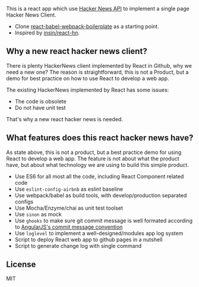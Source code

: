 This is a react app which use [Hacker News API](https://github.com/HackerNews/API) to implement a single page Hacker News Client.

* Clone [react-babel-webpack-boilerplate](https://github.com/ruanyf/react-babel-webpack-boilerplate) as a starting point.
* Inspired by [insin/react-hn](https://github.com/insin/react-hn).

## Why a new react hacker news client?

There is plenty HackerNews client implemented by React in Github, why we need a new one? The reason is straightforward, this is not a Product, but a demo for best practice on how to use React to develop a web app.

The existing HackerNews implemented by React has some issues:

* The code is obsolete
* Do not have unit test

That's why a new react hacker news is needed.

## What features does this react hacker news have?

As state above, this is not a product, but a best practice demo for using React to develop a web app. The feature is not about what the product have, but about what technology we are using to build this simple product.

* Use ES6 for all most all the code, including React Component related code
* Use `eslint-config-airbnb` as eslint baseline
* Use webpack/babel as build tools, with develop/production separated configs
* Use Mocha/Enzyme/chai as unit test toolset
* Use `sinon` as mock
* Use `ghooks` to make sure git commit message is well formated according to [AngularJS's commit message convention](https://github.com/angular/angular.js/blob/master/CONTRIBUTING.md#-git-commit-guidelines)
* Use `loglevel` to implement a well-designed/modules app log system
* Script to deploy React web app to github pages in a nutshell
* Script to generate change log with single command

## License

MIT
